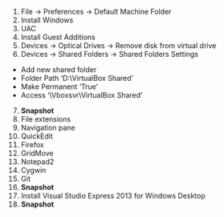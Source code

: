 
1. File -> Preferences -> Default Machine Folder
2. Install Windows
3. UAC
4. Install Guest Additions
5. Devices -> Optical Drives -> Remove disk from virtual drive
6. Devices -> Shared Folders -> Shared Folders Settings
  - Add new shared folder
  - Folder Path ‘D:\VirtualBox Shared’
  - Make Permanent ‘True’
  - Access ‘\\Vboxsvr\VirtualBox Shared’
7. **Snapshot**
8. File extensions
9. Navigation pane
10. QuickEdit
11. Firefox
12. GridMove
13. Notepad2
14. Cygwin
15. Git
16. **Snapshot**
17. Install Visual Studio Express 2013 for Windows Desktop
18. **Snapshot**
